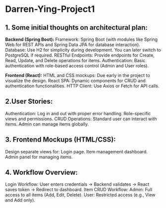 # Darren-Ying-Project1

## 1. Some initial thoughts on architectural plan: 

**Backend (Spring Boot):**
Framework: Spring Boot (with modules like Spring Web for REST APIs and Spring Data JPA for database interaction).
Database: Use H2 for simplicity during development. You can later switch to PostgreSQL if required.
RESTful Endpoints: Provide endpoints for Create, Read, Update, and Delete operations for items.
Authentication: Basic authentication with role-based access control (Admin and User roles).

**Frontend (React):**
HTML and CSS mockups: Due early in the project to visualize the design.
React SPA: Dynamic components for CRUD and authentication functionalities.
HTTP Client: Use Axios or Fetch for API calls.

## 2.User Stories:
Authentication:
Log in and out with proper error handling.
Role-specific views and permissions.
CRUD Operations:
Standard user can interact with items.
Admin can manage items globally.

## 3. Frontend Mockups (HTML/CSS):
Design separate views for:
Login page.
Item management dashboard.
Admin panel for managing items.

## 4. Workflow Overview:
Login Workflow:
User enters credentials -> Backend validates -> React saves token -> Redirect to dashboard.
Item CRUD Workflow:
Admin: Full access to all items (Add, Edit, Delete).
User: Restricted access (e.g., View and Add only).
```
